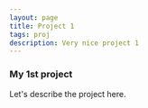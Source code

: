 ```yaml
---
layout: page
title: Project 1
tags: proj
description: Very nice project 1
---
```


### My 1st project

Let's describe the project here.